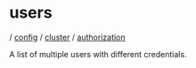 # users

/ [config](/reference/config/index.md) / [cluster](/reference/config/config/cluster/index.md) / [authorization](/reference/config/config/cluster/authorization/index.md) 

A list of multiple users with different credentials.

